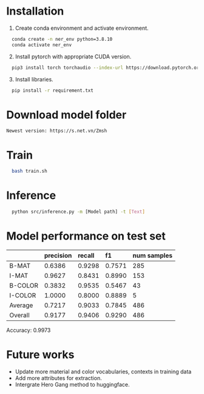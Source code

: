 # Installation
1. Create conda environment and activate environment.
```bash
  conda create -n ner_env python=3.8.10 
  conda activate ner_env
```
2. Install pytorch with appropriate CUDA version.
```bash
  pip3 install torch torchaudio --index-url https://download.pytorch.org/whl/cu118
```
3. Install libraries.
```bash
  pip install -r requirement.txt
```
# Download model folder
```
Newest version: https://s.net.vn/Zmsh
```

# Train
```bash
  bash train.sh
```

# Inference
```bash
  python src/inference.py -m [Model path] -t [Text]
```

# Model performance on test set
| | precision| recall   |f1     | num samples|
| :-------- | :------- | :------- |:------|:------|
| B-MAT | 0.6386    | 0.9298    | 0.7571 | 285 |
| I-MAT | 0.9627    | 0.8431    | 0.8990 | 153 |
| B-COLOR | 0.3832 | 0.9535 | 0.5467 | 43 |
| I-COLOR | 1.0000 | 0.8000 | 0.8889 | 5  |
| Average | 0.7217 | 0.9033 | 0.7845 | 486 |
| Overall | 0.9177 | 0.9406 | 0.9290 | 486 |

Accuracy: 0.9973

# Future works
- Update more material and color vocabularies, contexts in training data
- Add more attributes for extraction.
- Intergrate Hero Gang method to huggingface.
